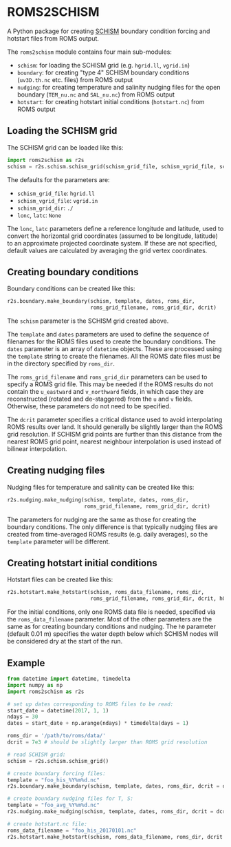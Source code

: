 # ROMS2SCHISM
A Python package for creating [SCHISM](http://ccrm.vims.edu/schismweb/) boundary condition forcing and hotstart files from ROMS output.

The `roms2schism` module contains four main sub-modules:

* `schism`: for loading the SCHISM grid (e.g. `hgrid.ll`, `vgrid.in`)
* `boundary`: for creating "type 4" SCHISM boundary conditions (`uv3D.th.nc` etc. files) from ROMS output 
* `nudging`: for creating temperature and salinity nudging files for the open boundary (`TEM_nu.nc` and `SAL_nu.nc`) from ROMS output 
* `hotstart`: for creating hotstart initial conditions (`hotstart.nc`) from ROMS output

## Loading the SCHISM grid

The SCHISM grid can be loaded like this:

```python
import roms2schism as r2s
schism = r2s.schism.schism_grid(schism_grid_file, schism_vgrid_file, schism_grid_dir, lonc, latc)
```

The defaults for the parameters are:

* `schism_grid_file`: `hgrid.ll`
* `schism_vgrid_file`: `vgrid.in`
* `schism_grid_dir`: `./`
* `lonc`, `latc`: `None`

The `lonc`, `latc` parameters define a reference longitude and latitude, used to convert the horizontal grid coordinates (assumed to be longitude, latitude) to an approximate projected coordinate system. If these are not specified, default values are calculated by averaging the grid vertex coordinates.

## Creating boundary conditions

Boundary conditions can be created like this:

```python
r2s.boundary.make_boundary(schism, template, dates, roms_dir,
                           roms_grid_filename, roms_grid_dir, dcrit)
```

The `schism` parameter is the SCHISM grid created above.

The `template` and `dates` parameters are used to define the sequence of filenames for the ROMS files used to create the boundary conditions. The `dates` parameter is an array of `datetime` objects. These are processed using the `template` string to create the filenames. All the ROMS date files must be in the directory specified by `roms_dir`.

The `roms_grid_filename` and `roms_grid_dir` parameters can be used to specify a ROMS grid file. This may be needed if the ROMS results do not contain the `u_eastward` and `v_northward` fields, in which case they are reconstructed (rotated and de-staggered) from the `u` and `v` fields. Otherwise, these parameters do not need to be specified.

The `dcrit` parameter specifies a critical distance used to avoid interpolating ROMS results over land. It should generally be slightly larger than the ROMS grid resolution. If SCHISM grid points are further than this distance from the nearest ROMS grid point, nearest neighbour interpolation is used instead of bilinear interpolation.

## Creating nudging files

Nudging files for temperature and salinity can be created like this:

```python
r2s.nudging.make_nudging(schism, template, dates, roms_dir,
                         roms_grid_filename, roms_grid_dir, dcrit)
```

The parameters for nudging are the same as those for creating the boundary conditions. The only difference is that typically nudging files are created from time-averaged ROMS results (e.g. daily averages), so the `template` parameter will be different.

## Creating hotstart initial conditions

Hotstart files can be created like this:

```python
r2s.hotstart.make_hotstart(schism, roms_data_filename, roms_dir,
                           roms_grid_filename, roms_grid_dir, dcrit, h0)
```

For the initial conditions, only one ROMS data file is needed, specified via the `roms_data_filename` parameter. Most of the other parameters are the same as for creating boundary conditions and nudging. The `h0` parameter (default 0.01 m) specifies the water depth below which SCHISM nodes will be considered dry at the start of the run.

## Example

```python
from datetime import datetime, timedelta
import numpy as np
import roms2schism as r2s

# set up dates corresponding to ROMS files to be read:
start_date = datetime(2017, 1, 1)
ndays = 30
dates = start_date + np.arange(ndays) * timedelta(days = 1)

roms_dir = '/path/to/roms/data/'
dcrit = 7e3 # should be slightly larger than ROMS grid resolution

# read SCHISM grid:
schism = r2s.schism.schism_grid()

# create boundary forcing files:
template = "foo_his_%Y%m%d.nc"
r2s.boundary.make_boundary(schism, template, dates, roms_dir, dcrit = dcrit)

# create boundary nudging files for T, S:
template = "foo_avg_%Y%m%d.nc"
r2s.nudging.make_nudging(schism, template, dates, roms_dir, dcrit = dcrit)

# create hotstart.nc file:
roms_data_filename = "foo_his_20170101.nc"
r2s.hotstart.make_hotstart(schism, roms_data_filename, roms_dir, dcrit = dcrit)

```
